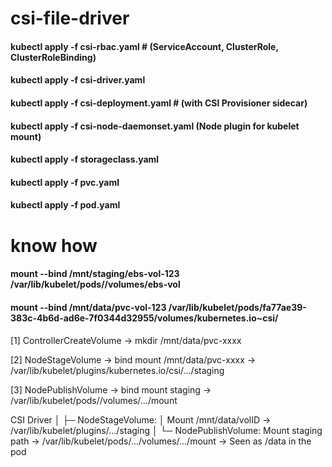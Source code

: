 # csi-file-driver



#### kubectl apply -f csi-rbac.yaml  # (ServiceAccount, ClusterRole, ClusterRoleBinding)
#### kubectl apply -f csi-driver.yaml
#### kubectl apply -f csi-deployment.yaml # (with CSI Provisioner sidecar)
#### kubectl apply -f csi-node-daemonset.yaml (Node plugin for kubelet mount)
#### kubectl apply -f storageclass.yaml
#### kubectl apply -f pvc.yaml
#### kubectl apply -f pod.yaml


# know how  


#### mount --bind /mnt/staging/ebs-vol-123 /var/lib/kubelet/pods/<pod-id>/volumes/ebs-vol
#### mount --bind /mnt/data/pvc-vol-123 /var/lib/kubelet/pods/fa77ae39-383c-4b6d-ad6e-7f0344d32955/volumes/kubernetes.io~csi/


#### 

[1] ControllerCreateVolume
-> mkdir /mnt/data/pvc-xxxx

[2] NodeStageVolume
-> bind mount /mnt/data/pvc-xxxx → /var/lib/kubelet/plugins/kubernetes.io/csi/.../staging

[3] NodePublishVolume
-> bind mount staging → /var/lib/kubelet/pods/<podUID>/volumes/.../mount



CSI Driver
│
├─ NodeStageVolume:
│     Mount /mnt/data/volID     → /var/lib/kubelet/plugins/.../staging
│
└─ NodePublishVolume:
      Mount staging path        → /var/lib/kubelet/pods/.../volumes/.../mount 
                                → Seen as /data in the pod